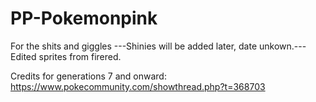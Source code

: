 # PP-Pokemonpink
For the shits and giggles
---Shinies will be added later, date unkown.---
Edited sprites from firered.

Credits for generations 7 and onward: https://www.pokecommunity.com/showthread.php?t=368703
